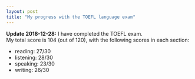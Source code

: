 ```yaml
---
layout: post
title: "My progress with the TOEFL language exam"
---
```


**Update 2018-12-28:** I have completed the TOEFL exam.  
My total score is 104 (out of 120), with the following scores in each section:

* reading: 27/30
* listening: 28/30
* speaking: 23/30
* writing: 26/30
